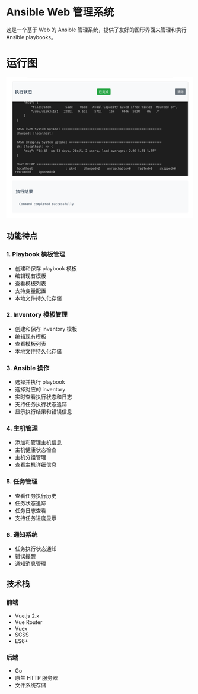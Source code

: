 # Ansible Web 管理系统

这是一个基于 Web 的 Ansible 管理系统，提供了友好的图形界面来管理和执行 Ansible playbooks。

# 运行图
![run](images/run.png)


## 功能特点

### 1. Playbook 模板管理
- 创建和保存 playbook 模板
- 编辑现有模板
- 查看模板列表
- 支持变量配置
- 本地文件持久化存储

### 2. Inventory 模板管理
- 创建和保存 inventory 模板
- 编辑现有模板
- 查看模板列表
- 本地文件持久化存储

### 3. Ansible 操作
- 选择并执行 playbook
- 选择对应的 inventory
- 实时查看执行状态和日志
- 支持任务执行状态追踪
- 显示执行结果和错误信息

### 4. 主机管理
- 添加和管理主机信息
- 主机健康状态检查
- 主机分组管理
- 查看主机详细信息

### 5. 任务管理
- 查看任务执行历史
- 任务状态追踪
- 任务日志查看
- 支持任务进度显示

### 6. 通知系统
- 任务执行状态通知
- 错误提醒
- 通知消息管理

## 技术栈

### 前端
- Vue.js 2.x
- Vue Router
- Vuex
- SCSS
- ES6+

### 后端
- Go
- 原生 HTTP 服务器
- 文件系统存储

